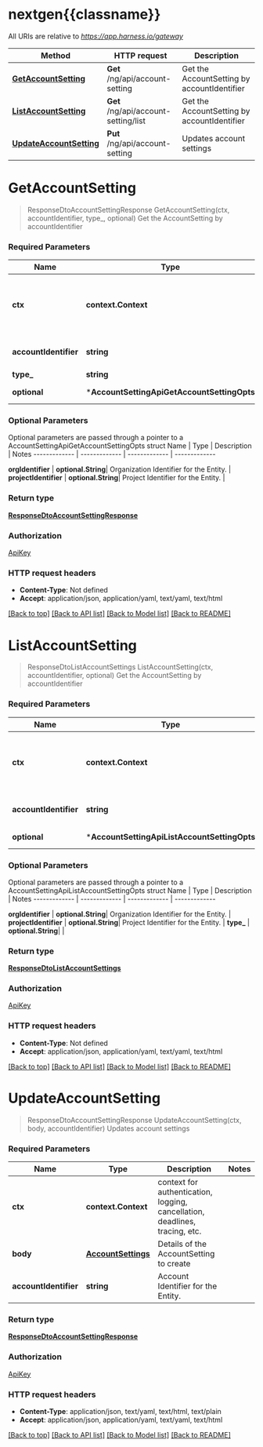 # nextgen{{classname}}

All URIs are relative to *https://app.harness.io/gateway*

Method | HTTP request | Description
------------- | ------------- | -------------
[**GetAccountSetting**](AccountSettingApi.md#GetAccountSetting) | **Get** /ng/api/account-setting | Get the AccountSetting by accountIdentifier
[**ListAccountSetting**](AccountSettingApi.md#ListAccountSetting) | **Get** /ng/api/account-setting/list | Get the AccountSetting by accountIdentifier
[**UpdateAccountSetting**](AccountSettingApi.md#UpdateAccountSetting) | **Put** /ng/api/account-setting | Updates account settings

# **GetAccountSetting**
> ResponseDtoAccountSettingResponse GetAccountSetting(ctx, accountIdentifier, type_, optional)
Get the AccountSetting by accountIdentifier

### Required Parameters

Name | Type | Description  | Notes
------------- | ------------- | ------------- | -------------
 **ctx** | **context.Context** | context for authentication, logging, cancellation, deadlines, tracing, etc.
  **accountIdentifier** | **string**| Account Identifier for the Entity. | 
  **type_** | **string**|  | 
 **optional** | ***AccountSettingApiGetAccountSettingOpts** | optional parameters | nil if no parameters

### Optional Parameters
Optional parameters are passed through a pointer to a AccountSettingApiGetAccountSettingOpts struct
Name | Type | Description  | Notes
------------- | ------------- | ------------- | -------------


 **orgIdentifier** | **optional.String**| Organization Identifier for the Entity. | 
 **projectIdentifier** | **optional.String**| Project Identifier for the Entity. | 

### Return type

[**ResponseDtoAccountSettingResponse**](ResponseDTOAccountSettingResponse.md)

### Authorization

[ApiKey](../README.md#ApiKey)

### HTTP request headers

 - **Content-Type**: Not defined
 - **Accept**: application/json, application/yaml, text/yaml, text/html

[[Back to top]](#) [[Back to API list]](../README.md#documentation-for-api-endpoints) [[Back to Model list]](../README.md#documentation-for-models) [[Back to README]](../README.md)

# **ListAccountSetting**
> ResponseDtoListAccountSettings ListAccountSetting(ctx, accountIdentifier, optional)
Get the AccountSetting by accountIdentifier

### Required Parameters

Name | Type | Description  | Notes
------------- | ------------- | ------------- | -------------
 **ctx** | **context.Context** | context for authentication, logging, cancellation, deadlines, tracing, etc.
  **accountIdentifier** | **string**| Account Identifier for the Entity. | 
 **optional** | ***AccountSettingApiListAccountSettingOpts** | optional parameters | nil if no parameters

### Optional Parameters
Optional parameters are passed through a pointer to a AccountSettingApiListAccountSettingOpts struct
Name | Type | Description  | Notes
------------- | ------------- | ------------- | -------------

 **orgIdentifier** | **optional.String**| Organization Identifier for the Entity. | 
 **projectIdentifier** | **optional.String**| Project Identifier for the Entity. | 
 **type_** | **optional.String**|  | 

### Return type

[**ResponseDtoListAccountSettings**](ResponseDTOListAccountSettings.md)

### Authorization

[ApiKey](../README.md#ApiKey)

### HTTP request headers

 - **Content-Type**: Not defined
 - **Accept**: application/json, application/yaml, text/yaml, text/html

[[Back to top]](#) [[Back to API list]](../README.md#documentation-for-api-endpoints) [[Back to Model list]](../README.md#documentation-for-models) [[Back to README]](../README.md)

# **UpdateAccountSetting**
> ResponseDtoAccountSettingResponse UpdateAccountSetting(ctx, body, accountIdentifier)
Updates account settings

### Required Parameters

Name | Type | Description  | Notes
------------- | ------------- | ------------- | -------------
 **ctx** | **context.Context** | context for authentication, logging, cancellation, deadlines, tracing, etc.
  **body** | [**AccountSettings**](AccountSettings.md)| Details of the AccountSetting to create | 
  **accountIdentifier** | **string**| Account Identifier for the Entity. | 

### Return type

[**ResponseDtoAccountSettingResponse**](ResponseDTOAccountSettingResponse.md)

### Authorization

[ApiKey](../README.md#ApiKey)

### HTTP request headers

 - **Content-Type**: application/json, text/yaml, text/html, text/plain
 - **Accept**: application/json, application/yaml, text/yaml, text/html

[[Back to top]](#) [[Back to API list]](../README.md#documentation-for-api-endpoints) [[Back to Model list]](../README.md#documentation-for-models) [[Back to README]](../README.md)

